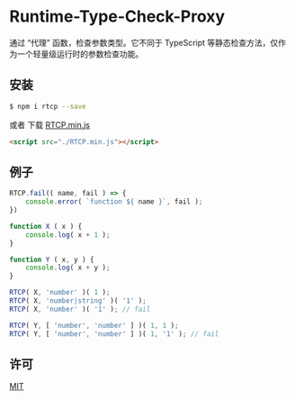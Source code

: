 # Runtime-Type-Check-Proxy

通过 “代理” 函数，检查参数类型。它不同于 TypeScript 等静态检查方法，仅作为一个轻量级运行时的参数检查功能。

## 安装

```sh
$ npm i rtcp --save
```

或者 下载 [RTCP.min.js](https://github.com/yyued/Runtime-Type-Check-Proxy/blob/master/dist/RTCP.min.js)

```html
<script src="./RTCP.min.js"></script>
```

## 例子

```js
RTCP.fail(( name, fail ) => {
    console.error( `function ${ name }`, fail );
})

function X ( x ) {
    console.log( x + 1 );
}

function Y ( x, y ) {
    console.log( x + y );
}

RTCP( X, 'number' )( 1 );
RTCP( X, 'number|string' )( '1' );
RTCP( X, 'number' )( '1' ); // fail

RTCP( Y, [ 'number', 'number' ] )( 1, 1 );
RTCP( Y, [ 'number', 'number' ] )( 1, '1' ); // fail
```

## 许可

[MIT](./LICENSE)
